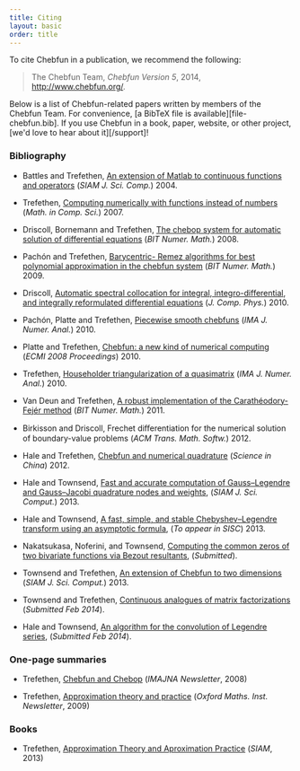 ```yaml
---
title: Citing
layout: basic
order: title
---
```


To cite Chebfun in a publication, we recommend the following:

> The Chebfun Team, *Chebfun Version 5*, 2014, http://www.chebfun.org/.

Below is a list of Chebfun-related papers written by members of the Chebfun
Team. For convenience, [a BibTeX file is available][file-chebfun.bib]. If you
use Chebfun in a book, paper, website, or other project,
[we'd love to hear about it][/support]!

### Bibliography

- Battles and Trefethen, <a href="chebfun_paper.pdf" target="_blank">An
  extension of Matlab to continuous functions and operators</a> (*SIAM J. Sci.
  Comp.*) 2004.

- Trefethen, <a href="trefethen_functions.pdf" target="_blank">Computing
  numerically with functions instead of numbers</a> (*Math. in Comp. Sci.*)
  2007.

- Driscoll, Bornemann and Trefethen, <a href="driscoll_born_tref.pdf"
  target="_blank">The chebop system for automatic solution of differential
  equations</a> (*BIT Numer. Math.*) 2008.

- Pach&#243;n and Trefethen, <a href="remez.pdf" target="_blank">Barycentric-
  Remez algorithms for best polynomial approximation in the chebfun system</a>
  (*BIT Numer. Math.*) 2009.

- Driscoll, <a href="driscoll2010.pdf" target="_blank">Automatic spectral
  collocation for integral, integro-differential, and integrally reformulated
  differential equations</a> (*J. Comp. Phys.*) 2010.

- Pach&#243;n, Platte and Trefethen, <a href="pachon_et_al_submitted.pdf"
  target="_blank">Piecewise smooth chebfuns</a> (*IMA J. Numer. Anal.*) 2010.

- Platte and Trefethen, <a href="platte_trefethen.pdf"
  target="_blank">Chebfun: a new kind of numerical computing</a> (*ECMI 2008
  Proceedings*) 2010.

- Trefethen, <a href="trefethen_householder.pdf" target="_blank">Householder
  triangularization of a quasimatrix</a> (*IMA J. Numer. Anal.*) 2010.

- Van Deun and Trefethen, <a
  href="http://eprints.maths.ox.ac.uk/926/1/NA-10-03.pdf" target="_blank">A
  robust implementation of the Carath&#233;odory-Fej&#233;r method</a> (*BIT
  Numer. Math.*) 2011.

- Birkisson and Driscoll, Frechet diﬀerentiation for the numerical solution of
  boundary-value problems (*ACM Trans. Math. Softw.*) 2012.

- Hale and Trefethen, <a href="hale_trefethen_Feb142012.pdf"
  target="_blank">Chebfun and numerical quadrature</a> (*Science in China*)
  2012.

- Hale and Townsend, <a href="HaleTownsend2013a.pdf" target="_blank">Fast and
  accurate computation of Gauss–Legendre and Gauss–Jacobi quadrature nodes and
  weights</a>, (*SIAM J. Sci. Comput.*) 2013.

- Hale and Townsend, <a href="HaleTownsend2013b_PREPRINT.pdf"
  target="_blank">A fast, simple, and stable Chebyshev–Legendre transform
  using an asymptotic formula</a>, (*To appear in SISC*) 2013.

- Nakatsukasa, Noferini, and Townsend, <a href="biroots.pdf"
  target="_blank">Computing the common zeros of two bivariate functions via
  Bezout resultants</a>, (*Submitted*).

- Townsend and Trefethen, <a href="Chebfun2paper.pdf" target="_blank">An
  extension of Chebfun to two dimensions</a> (*SIAM J. Sci. Comput.*) 2013.

- Townsend and Trefethen, <a href="townsend_trefethen2014.pdf"
  target="_blank">Continuous analogues of matrix factorizations</a>
  (*Submitted Feb 2014*).

- Hale and Townsend, <a href="HaleTownsend2014_PREPRINT.pdf"
  target="_blank">An algorithm for the convolution of Legendre series</a>,
  (*Submitted Feb 2014*).

###  One-page summaries

- Trefethen, <a href="trefethen_imana.pdf" target="_blank">Chebfun and
  Chebop</a> (*IMAJNA Newsletter*, 2008)

- Trefethen, <a href="trefethen_newsletter.pdf" target="_blank">Approximation
  theory and practice</a> (*Oxford Maths. Inst. Newsletter*, 2009)

### Books

- Trefethen, <a href="/chebfun/ATAP/" target="_blank">Approximation Theory and
  Aproximation Practice</a> (*SIAM*, 2013)


